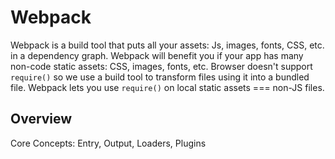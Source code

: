 # Webpack 

Webpack is a build tool that puts all your assets: 
Js, images, fonts, CSS, etc. in a dependency graph. 
Webpack will benefit you if your app has many non-code static 
assets: CSS, images, fonts, etc. 
Browser doesn't support `require()` so we use a build tool to 
transform files using it into a bundled file. 
Webpack lets you use `require()` on local static assets === 
non-JS files. 

## Overview 
Core Concepts: Entry, Output, Loaders, Plugins 

